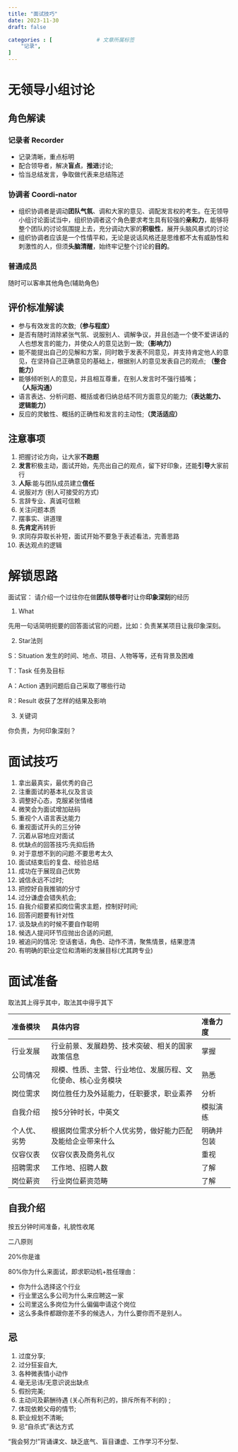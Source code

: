 ```yaml
---
title: "面试技巧"
date: 2023-11-30
draft: false

categories : [              # 文章所属标签
    "记录",
]
---
```



# 无领导小组讨论

## 角色解读

### 记录者 Recorder

- 记录清晰，重点标明
- 配合领导者，解决**盲点**，**推进**讨论;
- 恰当总结发言，争取做代表来总结陈述

### 协调者 Coordi-nator

- 组织协调者是调动**团队气氛**、调和大家的意见、调配发言权的考生。在无领导小组讨论面试当中，组织协调者这个角色要求考生具有较强的**亲和力**，能够将整个团队的讨论氛围提上去，充分调动大家的**积极性**，展开头脑风暴式的讨论
- 组织协调者应该是一个性情平和，无论是说话风格还是思维都不太有威胁性和刺激性的人，但须**头脑清醒**，始终牢记整个讨论的**目的**。

### 普通成员

随时可以客串其他角色(辅助角色)

## 评价标准解读

- 参与有效发言的次数;**（参与程度）**
- 是否有随时消除紧张气氛、说服别人、调解争议，并且创造一个使不爱讲话的人也想发言的能力，并使众人的意见达到一致;**（影响力）**
- 能不能提出自己的见解和方案，同时敢于发表不同意见，并支持肯定他人的意见，在坚持自己正确意见的基础上，根据别人的意见发表自己的观点; **（整合能力）**
- 能够倾听别人的意见，并且相互尊重，在别人发言时不强行插嘴；**（人际沟通）**
- 语言表达、分析问题、概括或者归纳总结不同方面意见的能力;**（表达能力、逻辑能力）**
- 反应的灵敏性、概括的正确性和发言的主动性;**（灵活适应）**


## 注意事项

1. 把握讨论方向，让大家**不跑题**
2. **发言**积极主动，面试开始，先亮出自己的观点，留下好印象，还能**引导**大家前行
3. **人际**:能与团队成员建立**信任**
4. 说服对方 (别人可接受的方式)
5. 言辞专业、真诚可信赖
6. 关注问题本质
7. 摆事实、讲道理
8. **先肯定**再转折
9. 求同存异取长补短，面试开始不要急于表述看法，完善思路
10. 表达观点的逻辑

# 解锁思路

面试官： 请介绍一个过往你在做**团队领导者**时让你**印象深刻**的经历

1. What

先用一句话简明扼要的回答面试官的问题，比如：负责某某项目让我印象深刻。

2. Star法则

S：Situation 发生的时间、地点、项目、人物等等，还有背景及困难

T：Task 任务及目标

A：Action 遇到问题后自己采取了哪些行动

R：Result 收获了怎样的结果及影响

3. 关键词

你负责，为何印象深刻？


# 面试技巧

1. 拿出最真实，最优秀的自己
2. 注重面试的基本礼仪及言谈
3. 调整好心态，克服紧张情绪
4. 微笑会为面试增加砝码
5. 重视个人语言表达能力
6. 重视面试开头的三分钟
7. 沉着从容地应对面试
8. 优缺点的回答技巧:先抑后扬
9. 对于意想不到的问题:不要思考太久
10. 面试结束后的复盘、经验总结
11. 成功在于展现自己优势
12. 诚信永远不过时;
13. 把控好自我推销的分寸
14. 过分谦虚会错失机会;
15. 自我介绍要紧扣岗位需求主题，控制好时间;
16. 回答问题要有针对性
17. 谈及缺点的时候不要自作聪明
18. 候选人提问环节应抛出合适的问题,
19. 被追问的情况: 空话套话，角色、动作不清，聚焦情景，结果澄清
20. 有明确的职业定位和清晰的发展目标(尤其跨专业)

# 面试准备

取法其上得乎其中，取法其中得乎其下

|准备模块|具体内容|准备力度|
|:-|:-|:-|
|行业发展|行业前景、发展趋势、技术突破、相关的国家政策信息|掌握|
|公司情况|规模、性质、主营、行业地位、发展历程、文化使命、核心业务模块|熟悉|
|岗位需求|岗位胜任力及外延能力，任职要求，职业素养|分析|
|自我介绍|按5分钟时长，中英文|模拟演练|
|个人优、劣势|根据岗位需求分析个人优劣势，做好能力匹配及能给企业带来什么|明确并包装|
|仪容仪表|仪容仪表及商务礼仪|重视|
|招聘需求|工作地、招聘人数|了解|
|岗位薪资|行业岗位薪资范畴|了解|

## 自我介绍

按五分钟时间准备，礼貌性收尾

二八原则

20%你是谁

80%你为什么来面试，即求职动机+胜任理由：

- 你为什么选择这个行业
- 行业里这么多公司为什么来应聘这一家
- 公司里这么多岗位为什么偏偏申请这个岗位
- 这么多条件都跟你差不多的候选人，为什么要你而不是别人。


## 忌

1. 过度分享;
2. 过分狂妄自大,
3. 各种微表情小动作
4. 毫无忌讳/无意识说出缺点
5. 假扮完美;
6. 主动问及薪酬待遇 (关心所有利己的，排斥所有不利的) ;
7. 体现依赖父母的情节;
8. 职业规划不清晰;
9. 忌“自杀式”表达方式

“我会努力!”背诵课文、缺乏底气、盲目谦虚、工作学习不分型、